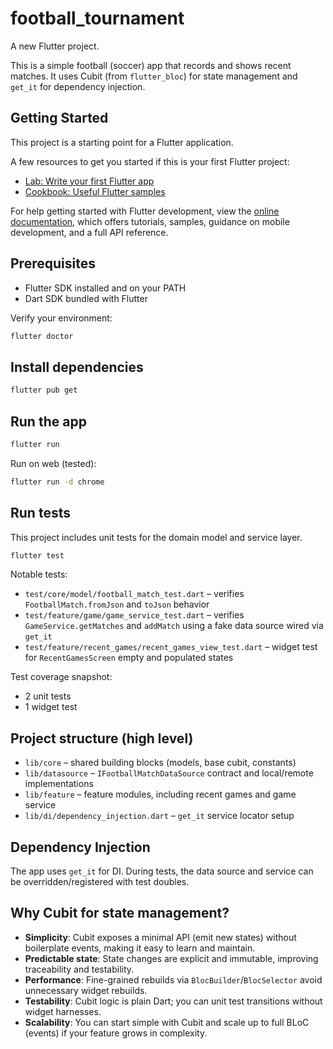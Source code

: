 # football_tournament

A new Flutter project.

This is a simple football (soccer) app that records and shows recent matches.
It uses Cubit (from `flutter_bloc`) for state management and `get_it` for
dependency injection.

## Getting Started

This project is a starting point for a Flutter application.

A few resources to get you started if this is your first Flutter project:

- [Lab: Write your first Flutter app](https://docs.flutter.dev/get-started/codelab)
- [Cookbook: Useful Flutter samples](https://docs.flutter.dev/cookbook)

For help getting started with Flutter development, view the
[online documentation](https://docs.flutter.dev/), which offers tutorials,
samples, guidance on mobile development, and a full API reference.

## Prerequisites

- Flutter SDK installed and on your PATH
- Dart SDK bundled with Flutter

Verify your environment:

```bash
flutter doctor
```

## Install dependencies

```bash
flutter pub get
```

## Run the app

```bash
flutter run
```

Run on web (tested):

```bash
flutter run -d chrome
```

## Run tests

This project includes unit tests for the domain model and service layer.

```bash
flutter test
```

Notable tests:

- `test/core/model/football_match_test.dart` – verifies `FootballMatch.fromJson` and `toJson` behavior
- `test/feature/game/game_service_test.dart` – verifies `GameService.getMatches` and `addMatch` using a fake data source wired via `get_it`
 - `test/feature/recent_games/recent_games_view_test.dart` – widget test for `RecentGamesScreen` empty and populated states

Test coverage snapshot:

- 2 unit tests
- 1 widget test

## Project structure (high level)

- `lib/core` – shared building blocks (models, base cubit, constants)
- `lib/datasource` – `IFootballMatchDataSource` contract and local/remote implementations
- `lib/feature` – feature modules, including recent games and game service
- `lib/di/dependency_injection.dart` – `get_it` service locator setup

## Dependency Injection

The app uses `get_it` for DI. During tests, the data source and service can be overridden/registered with test doubles.

## Why Cubit for state management?

- **Simplicity**: Cubit exposes a minimal API (emit new states) without boilerplate events, making it easy to learn and maintain.
- **Predictable state**: State changes are explicit and immutable, improving traceability and testability.
- **Performance**: Fine-grained rebuilds via `BlocBuilder`/`BlocSelector` avoid unnecessary widget rebuilds.
- **Testability**: Cubit logic is plain Dart; you can unit test transitions without widget harnesses.
- **Scalability**: You can start simple with Cubit and scale up to full BLoC (events) if your feature grows in complexity.
